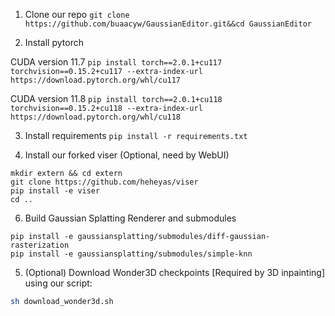 1. Clone our repo
`git clone https://github.com/buaacyw/GaussianEditor.git&&cd GaussianEditor`

2. Install pytorch
   
CUDA version 11.7
`pip install torch==2.0.1+cu117 torchvision==0.15.2+cu117 --extra-index-url https://download.pytorch.org/whl/cu117`

CUDA version 11.8
`pip install torch==2.0.1+cu118 torchvision==0.15.2+cu118 --extra-index-url https://download.pytorch.org/whl/cu118`

3. Install requirements
`pip install -r requirements.txt`

4. Install our forked viser (Optional, need by WebUI)
```
mkdir extern && cd extern
git clone https://github.com/heheyas/viser 
pip install -e viser
cd ..
```

6. Build Gaussian Splatting Renderer and submodules
```
pip install -e gaussiansplatting/submodules/diff-gaussian-rasterization
pip install -e gaussiansplatting/submodules/simple-knn
```

5. (Optional) Download Wonder3D checkpoints [Required by 3D inpainting] using our script:
```bash
sh download_wonder3d.sh
```

